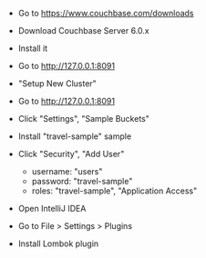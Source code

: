 * Go to https://www.couchbase.com/downloads
* Download Couchbase Server 6.0.x 
* Install it
* Go to http://127.0.0.1:8091
* "Setup New Cluster"
* Go to http://127.0.0.1:8091
* Click "Settings", "Sample Buckets"
* Install "travel-sample" sample
* Click "Security", "Add User"
  * username: "users"
  * password: "travel-sample"
  * roles: "travel-sample", "Application Access"

* Open IntelliJ IDEA
* Go to File > Settings > Plugins
* Install Lombok plugin
